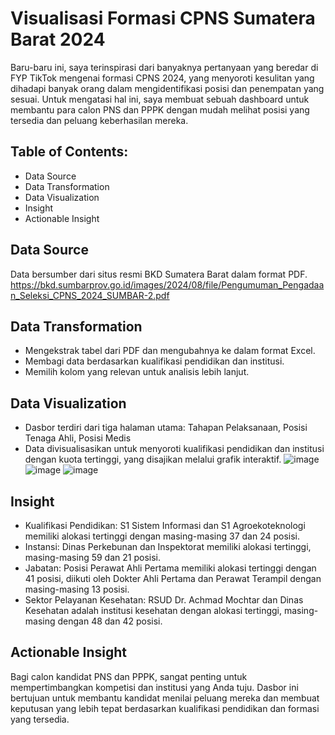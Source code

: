 # Visualisasi Formasi CPNS Sumatera Barat 2024

Baru-baru ini, saya terinspirasi dari banyaknya pertanyaan yang beredar di FYP TikTok mengenai formasi CPNS 2024, yang menyoroti kesulitan yang dihadapi banyak orang dalam mengidentifikasi posisi dan penempatan yang sesuai. Untuk mengatasi hal ini, saya membuat sebuah dashboard untuk membantu para calon PNS dan PPPK dengan mudah melihat posisi yang tersedia dan peluang keberhasilan mereka.

## Table of Contents:

- Data Source
- Data Transformation
- Data Visualization
- Insight
- Actionable Insight

  
## Data Source
Data bersumber dari situs resmi BKD Sumatera Barat dalam format PDF. https://bkd.sumbarprov.go.id/images/2024/08/file/Pengumuman_Pengadaan_Seleksi_CPNS_2024_SUMBAR-2.pdf

## Data Transformation
- Mengekstrak tabel dari PDF dan mengubahnya ke dalam format Excel.
- Membagi data berdasarkan kualifikasi pendidikan dan institusi.
- Memilih kolom yang relevan untuk analisis lebih lanjut.

## Data Visualization
- Dasbor terdiri dari tiga halaman utama: Tahapan Pelaksanaan, Posisi Tenaga Ahli, Posisi Medis
- Data divisualisasikan untuk menyoroti kualifikasi pendidikan dan institusi dengan kuota tertinggi, yang disajikan melalui grafik interaktif.
![image](https://github.com/user-attachments/assets/c7803111-6197-40e9-9b15-ecd06b08b633)
![image](https://github.com/user-attachments/assets/46657872-8892-4a3e-9d1a-50fda9d95b5f)
![image](https://github.com/user-attachments/assets/4797e2f8-f7ca-466b-b294-47469f62d95e)

## Insight
- Kualifikasi Pendidikan: S1 Sistem Informasi dan S1 Agroekoteknologi memiliki alokasi tertinggi dengan masing-masing 37 dan 24 posisi.
- Instansi: Dinas Perkebunan dan Inspektorat memiliki alokasi tertinggi, masing-masing 59 dan 21 posisi.
- Jabatan: Posisi Perawat Ahli Pertama memiliki alokasi tertinggi dengan 41 posisi, diikuti oleh Dokter Ahli Pertama dan Perawat Terampil dengan masing-masing 13 posisi.
- Sektor Pelayanan Kesehatan: RSUD Dr. Achmad Mochtar dan Dinas Kesehatan adalah institusi kesehatan dengan alokasi tertinggi, masing-masing dengan 48 dan 42 posisi.

## Actionable Insight
Bagi calon kandidat PNS dan PPPK, sangat penting untuk mempertimbangkan kompetisi dan institusi yang Anda tuju. Dasbor ini bertujuan untuk membantu kandidat menilai peluang mereka dan membuat keputusan yang lebih tepat berdasarkan kualifikasi pendidikan dan formasi yang tersedia.
